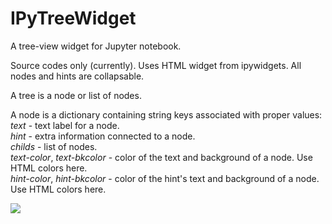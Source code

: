 # IPyTreeWidget
A tree-view widget for Jupyter notebook.

Source codes only (currently). Uses HTML widget from ipywidgets. All nodes and hints are collapsable.

A tree is a node or list of nodes.

A node is a dictionary containing string keys associated with proper values:<br>
*text* - text label for a node.<br>
*hint* - extra information connected to a node.<br>
*childs* - list of nodes.<br>
*text-color*, *text-bkcolor* - color of the text and background of a node. Use HTML colors here.<br>
*hint-color*, *hint-bkcolor* - color of the hint's text and background of a node. Use HTML colors here.<br>

![]("example.png")
